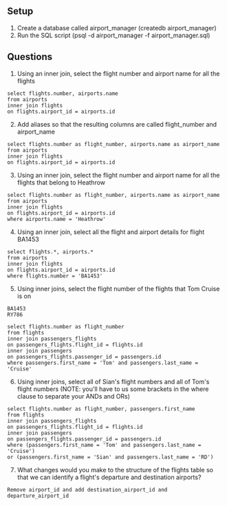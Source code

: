## Setup

1. Create a database called airport_manager (createdb airport_manager)
2. Run the SQL script (psql -d airport_manager -f airport_manager.sql)

## Questions

1. Using an inner join, select the flight number and airport name for all the flights

```
select flights.number, airports.name 
from airports
inner join flights
on flights.airport_id = airports.id
```

2. Add aliases so that the resulting columns are called flight_number and airport_name

```
select flights.number as flight_number, airports.name as airport_name
from airports
inner join flights
on flights.airport_id = airports.id
```

3. Using an inner join, select the flight number and airport name for all the flights that belong to Heathrow

```
select flights.number as flight_number, airports.name as airport_name 
from airports
inner join flights
on flights.airport_id = airports.id
where airports.name = 'Heathrow'
```

4. Using an inner join, select all the flight and airport details for flight BA1453

```
select flights.*, airports.* 
from airports
inner join flights
on flights.airport_id = airports.id
where flights.number = 'BA1453'
```

5. Using inner joins, select the flight number of the flights that Tom Cruise is on

```
BA1453
RY786
```

```
select flights.number as flight_number 
from flights
inner join passengers_flights
on passengers_flights.flight_id = flights.id
inner join passengers
on passengers_flights.passenger_id = passengers.id
where passengers.first_name = 'Tom' and passengers.last_name = 'Cruise'
```

6. Using inner joins, select all of Sian's flight numbers and all of Tom's flight numbers (NOTE: you'll have to us some brackets in the where clause to separate your ANDs and ORs)

```
select flights.number as flight_number, passengers.first_name 
from flights
inner join passengers_flights
on passengers_flights.flight_id = flights.id
inner join passengers
on passengers_flights.passenger_id = passengers.id
where (passengers.first_name = 'Tom' and passengers.last_name = 'Cruise')
or (passengers.first_name = 'Sian' and passengers.last_name = 'RD')
```

7. What changes would you make to the structure of the flights table so that we can identify a flight's departure and destination airports? 

```
Remove airport_id and add destination_airport_id and departure_airport_id
```
